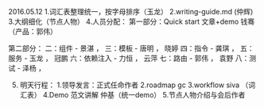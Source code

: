 2016.05.12
1.词汇表整理统一，按字母排序（玉龙）
2.writing-guide.md (仲辉)
3.大纲细化（节点人物）
4.人员分配：
第一部分：Quick start 文章+demo 钱骞  （产品：郭伟）

第二部分：
二：组件 - 景湛  ，
三：模板 - 唐明  ， 晓婷
四：指令 - 龚琪  ，
五：服务 - 玉龙  ， 冠鹏
六：依赖注入 - 力恒  ， 云萍
七：路由 - 郭伟   ，  袁野
八：测试 - 泽杨   ，

5. 明天行程：
1.领导发言：正式任命作者
2.roadmap  gc 
3.workflow  siva （词汇表）
4.Demo 范文讲解  仲基（统一demo）
5.节点人物介绍与会后作者
